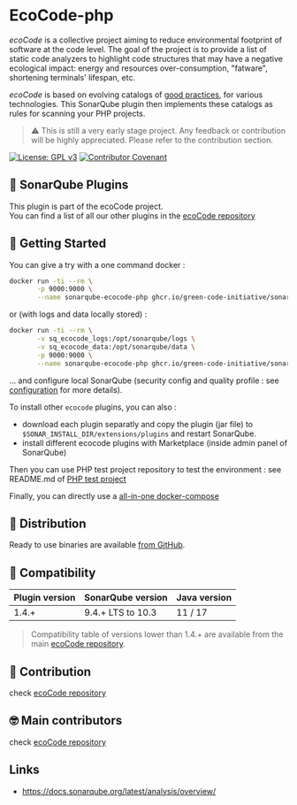 EcoCode-php
===========

_ecoCode_ is a collective project aiming to reduce environmental footprint of software at the code level. The goal of
the project is to provide a list of static code analyzers to highlight code structures that may have a negative
ecological impact: energy and resources over-consumption, "fatware", shortening terminals' lifespan, etc.

_ecoCode_ is based on evolving catalogs
of [good practices](https://github.com/green-code-initiative/ecoCode/blob/main/docs/rules), for various technologies.
This
SonarQube plugin then implements these catalogs as rules for scanning your PHP projects.

> ⚠️ This is still a very early stage project. Any feedback or contribution will be highly appreciated. Please
> refer to the contribution section.

[![License: GPL v3](https://img.shields.io/badge/License-GPLv3-blue.svg)](https://www.gnu.org/licenses/gpl-3.0)
[![Contributor Covenant](https://img.shields.io/badge/Contributor%20Covenant-2.1-4baaaa.svg)](https://github.com/green-code-initiative/ecoCode-common/blob/main/doc/CODE_OF_CONDUCT.md)

🌿 SonarQube Plugins
-------------------

This plugin is part of the ecoCode project.\
You can find a list of all our other plugins in
the [ecoCode repository](https://github.com/green-code-initiative/ecoCode#-sonarqube-plugins)

🚀 Getting Started
------------------

You can give a try with a one command docker :

```sh
docker run -ti --rm \
       -p 9000:9000 \
       --name sonarqube-ecocode-php ghcr.io/green-code-initiative/sonarqube-ecocode-php:latest
```

or (with logs and data locally stored) :

```sh
docker run -ti --rm \
       -v sq_ecocode_logs:/opt/sonarqube/logs \
       -v sq_ecocode_data:/opt/sonarqube/data \
       -p 9000:9000 \
       --name sonarqube-ecocode-php ghcr.io/green-code-initiative/sonarqube-ecocode-php:latest
```

... and configure local SonarQube (security config and quality profile : see [configuration](https://github.com/green-code-initiative/ecoCode-common/blob/main/doc/INSTALL.md#configuration-sonarqube) for more details).

To install other `ecocode` plugins, you can also :

- download each plugin separatly and copy the plugin (jar file) to `$SONAR_INSTALL_DIR/extensions/plugins` and restart SonarQube.
- install different ecocode plugins with Marketplace (inside admin panel of SonarQube)

Then you can use PHP test project repository to test the environment : see README.md of [PHP test project](https://github.com/green-code-initiative/ecoCode-php-test-project)

Finally, you can directly use a [all-in-one docker-compose](https://github.com/green-code-initiative/ecoCode-common/blob/main/doc/INSTALL.md#start-sonarqube-if-first-time)

🛒 Distribution
------------------

Ready to use binaries are available [from GitHub](https://github.com/green-code-initiative/ecoCode-php/releases).

🧩 Compatibility
-----------------

| Plugin version | SonarQube version | Java version |
|----------------|-------------------|--------------|
| 1.4.+          | 9.4.+ LTS to 10.3 | 11 / 17      |

> Compatibility table of versions lower than 1.4.+ are available from the
> main [ecoCode repository](https://github.com/green-code-initiative/ecoCode#-plugins-version-compatibility).

🤝 Contribution
---------------

check [ecoCode repository](https://github.com/green-code-initiative/ecoCode#-contribution)

🤓 Main contributors
--------------------

check [ecoCode repository](https://github.com/green-code-initiative/ecoCode#-main-contributors)

Links
-----

- https://docs.sonarqube.org/latest/analysis/overview/
